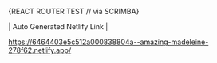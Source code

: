 {REACT ROUTER TEST // via SCRIMBA}



| Auto Generated Netlify Link |

https://6464403e5c512a000838804a--amazing-madeleine-278f62.netlify.app/
